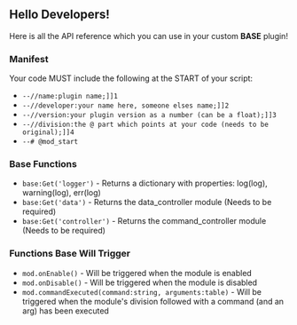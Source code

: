 ## Hello Developers!

Here is all the API reference which you can use in your custom **BASE** plugin!

### Manifest
Your code MUST include the following at the START of your script:

- `--//name:plugin name;]]1`
- `--//developer:your name here, someone elses name;]]2`
- `--//version:your plugin version as a number (can be a float);]]3`
- `--//division:the @ part which points at your code (needs to be original);]]4`
- `--# @mod_start`

### Base Functions
- `base:Get('logger')` - Returns a dictionary with properties: log(log), warning(log), err(log)
- `base:Get('data')` - Returns the data_controller module (Needs to be required)
- `base:Get('controller')` - Returns the command_controller module (Needs to be required)

### Functions Base Will Trigger
- `mod.onEnable()` - Will be triggered when the module is enabled
- `mod.onDisable()` - Will be triggered when the module is disabled
- `mod.commandExecuted(command:string, arguments:table)` - Will be triggered when the module's division followed with a command (and an arg) has been executed
